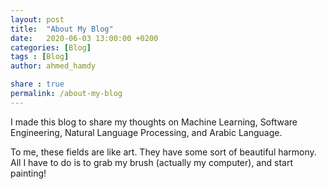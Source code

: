 ```yaml
---
layout: post
title:  "About My Blog"
date:   2020-06-03 13:00:00 +0200
categories: [Blog]
tags : [Blog]
author: ahmed_hamdy

share : true
permalink: /about-my-blog
---
```


I made this blog to share my thoughts on Machine Learning, Software Engineering, Natural Language Processing, and Arabic Language.

To me, these fields are like art. They have some sort of beautiful harmony. All I have to do is to grab my brush (actually my computer), and start painting!

[Arabic Language and Animation. Animation seems to be not related to the group, but I really think that animation is the right way to bring any dull concept to life.]: hide_maybe_Add_it_later
